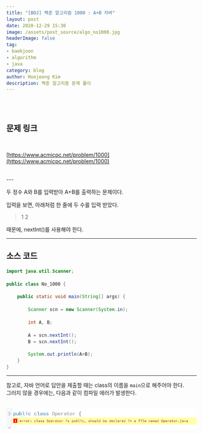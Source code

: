 ```yaml
---
title: "[BOJ] 백준 알고리즘 1000 : A+B 자바"
layout: post
date: 2020-12-29 15:30
image: /assets/post_source/algo_no1000.jpg
headerImage: false
tag:
- baekjoon
- algorithm
- java
category: blog
author: Hoojeong Kim
description: 백준 알고리즘 문제 풀이
---
```

<br/>
<br/>

## 문제 링크
<br/>

[https://www.acmicpc.net/problem/1000](https://www.acmicpc.net/problem/1000)

<br/>
---
<br/>

두 정수 A와 B를 입력받아 A+B를 출력하는 문제이다.<br/>

입력을 보면, 아래처럼 한 줄에 두 수를 입력 받았다.
<br/>

> 1 2

때문에, nextInt()를 사용해야 한다.
<br/>

---

## 소스 코드

```java
import java.util.Scanner;

public class No_1000 {

	public static void main(String[] args) {
		
		Scanner scn = new Scanner(System.in);
		
		int A, B;
		
		A = scn.nextInt();
		B = scn.nextInt();
		
		System.out.println(A+B);
	}
}
```

---


참고로, 자바 언어로 답안을 제출할 때는 class의 이름을 `main`으로 해주어야 한다. 
<br/>
그러지 않을 경우에는, 다음과 같이 컴파일 에러가 발생한다.
<br/>
<br/>

![ ](./assets/post_source/algo_no1000.png)
